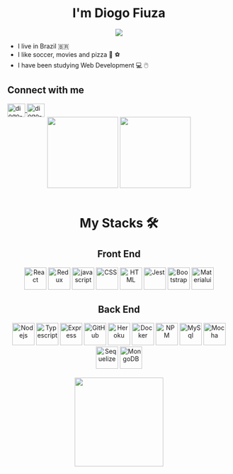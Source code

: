 <p align='center'>
  <h1 align='center'>I'm Diogo Fiuza </h1>
</p>

<p align='center'>
  <img src='https://readme-typing-svg.herokuapp.com?color=%2322D2F7&size=24&center=true&lines=Hi+there!!+%F0%9F%91%8B;Welcome+to+my+GitHub!'/>
</p>

- I live in Brazil 🇧🇷
- I like soccer, movies and pizza 🍕 ⚽
- I have been studying Web Development 💻 🖱️

## Connect with me
<!-- Linkedin -->
<a href="https://www.linkedin.com/in/diogo-fiuza/" target="_blank">
  <img align='center' height="30" width="40" src="https://cdn.jsdelivr.net/gh/devicons/devicon/icons/linkedin/linkedin-original.svg" alt="diogo-linkedin">
</a>
<!-- E-mail -->
<a href="https://mail.google.com/mail/u/0/?tab=rm&ogbl#inbox?compose=CllgCJZZQqxqKjZFSWKlvTlXNLQKlGdlZdvDfnkFsZQDqGDPFZGCmJSThMPmzkJJFgHHclFwKsV" target="_blank">
  <img align='center' height="30" width="40" src="https://cdn.jsdelivr.net/gh/devicons/devicon/icons/google/google-original.svg" alt="diogo-linkedin">
</a>

</br>

<!-- Analytics -->
<div align='center'>
  <img height="160em" src="https://github-readme-stats.vercel.app/api?username=DiogoFiuza&show_icons=true&theme=dark">
  <img height="160em" src="https://github-readme-stats.vercel.app/api/top-langs/?username=DiogoFiuza&layout=compact&theme=dark">
</div>

</br>

<p align='center'>
  <h1 align='center'>My Stacks 🛠️</h1>
</p>

<!--Fonte: https://devicon.dev/ -->
<p align='center'>
  <h2 align='center'>Front End</h2>
</p>
<div align='center' style="max-width: 100%">
  <img height="50" width="50" src="https://cdn.jsdelivr.net/gh/devicons/devicon/icons/react/react-original-wordmark.svg" alt="React"/>
  <img height="50" width="50" src="https://cdn.jsdelivr.net/gh/devicons/devicon/icons/redux/redux-original.svg" alt="Redux"/>
  <img height="50" width="50" src="https://cdn.jsdelivr.net/gh/devicons/devicon/icons/javascript/javascript-original.svg" alt="javascript"></img>
  <img height="50" width="50" src="https://cdn.jsdelivr.net/gh/devicons/devicon/icons/css3/css3-original.svg" alt="CSS"></img>
  <img height="50" width="50" src="https://cdn.jsdelivr.net/gh/devicons/devicon/icons/html5/html5-original.svg" alt="HTML"></img>
  <img height="50" width="50" src="https://cdn.jsdelivr.net/gh/devicons/devicon/icons/jest/jest-plain.svg" alt="Jest"></img>
  <img height="50" width="50" src="https://cdn.jsdelivr.net/gh/devicons/devicon/icons/bootstrap/bootstrap-original.svg" alt="Bootstrap"/>
  <img height="50" width="50" src="https://cdn.jsdelivr.net/gh/devicons/devicon/icons/materialui/materialui-original.svg" alt="Materialui" />        
</div>


<p align='center'>
  <h2 align='center' >Back End</h2>
</p>
<div align='center' style="max-width: 100%">
  <img height="50" width="50"  src="https://cdn.jsdelivr.net/gh/devicons/devicon/icons/nodejs/nodejs-original.svg" alt="Nodejs"/>
  <img height="50" width="50" src="https://cdn.jsdelivr.net/gh/devicons/devicon/icons/typescript/typescript-original.svg" alt="Typescript" />
  <img height="50" width="50" src="https://cdn.jsdelivr.net/gh/devicons/devicon/icons/express/express-original-wordmark.svg" alt="Express"/>    
  <img height="50" width="50" style="max-width: 100%" src="https://cdn.jsdelivr.net/gh/devicons/devicon/icons/github/github-original.svg" alt="GitHub"/>
  <img height="50" width="50" src="https://cdn.jsdelivr.net/gh/devicons/devicon/icons/heroku/heroku-plain-wordmark.svg" alt="Heroku"/>            
  <img height="50" width="50" src="https://cdn.jsdelivr.net/gh/devicons/devicon/icons/docker/docker-original-wordmark.svg" alt="Docker"/>
  <img height="50" width="50" src="https://cdn.jsdelivr.net/gh/devicons/devicon/icons/npm/npm-original-wordmark.svg" alt="NPM"/>
  <img height="50" width="50" src="https://cdn.jsdelivr.net/gh/devicons/devicon/icons/mysql/mysql-original-wordmark.svg" alt="MySql"/>
  <img height="50" width="50" src="https://cdn.jsdelivr.net/gh/devicons/devicon/icons/mocha/mocha-plain.svg" alt="Mocha" />
  <img height="50" width="50" src="https://cdn.jsdelivr.net/gh/devicons/devicon/icons/sequelize/sequelize-original-wordmark.svg" alt="Sequelize" />
  <img height="50" width="50" src="https://cdn.jsdelivr.net/gh/devicons/devicon/icons/mongodb/mongodb-original-wordmark.svg"  alt="MongoDB"/>    
</div>

</br>

<div align='center'>
  <img src="https://media.giphy.com/media/USV0ym3bVWQJJmNu3N/giphy.gif" width="200em" height="200em"/>
</div>



<!--
**DiogoFiuza/DiogoFiuza** is a ✨ _special_ ✨ repository because its `README.md` (this file) appears on your GitHub profile.

Here are some ideas to get you started:

- 🔭 I’m currently working on ...
- 🌱 I’m currently learning ...
- 👯 I’m looking to collaborate on ...
- 🤔 I’m looking for help with ...
- 💬 Ask me about ...
- 📫 How to reach me: ...
- 😄 Pronouns: ...
- ⚡ Fun fact: ...
-->
